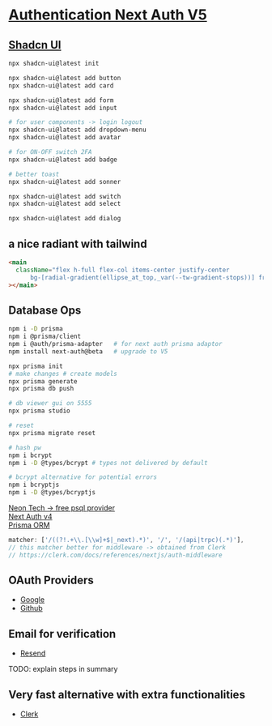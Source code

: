 # [Authentication Next Auth V5](https://www.youtube.com/watch?v=1MTyCvS05V4)

## [Shadcn UI](https://ui.shadcn.com/)

```bash
npx shadcn-ui@latest init

npx shadcn-ui@latest add button
npx shadcn-ui@latest add card

npx shadcn-ui@latest add form
npx shadcn-ui@latest add input

# for user components -> login logout
npx shadcn-ui@latest add dropdown-menu
npx shadcn-ui@latest add avatar

# for ON-OFF switch 2FA
npx shadcn-ui@latest add badge

# better toast
npx shadcn-ui@latest add sonner

npx shadcn-ui@latest add switch
npx shadcn-ui@latest add select

npx shadcn-ui@latest add dialog
```

## a nice radiant with tailwind

```html
<main
  className="flex h-full flex-col items-center justify-center 
      bg-[radial-gradient(ellipse_at_top,_var(--tw-gradient-stops))] from-sky-400 to-blue-800"
></main>
```

## Database Ops

```bash
npm i -D prisma
npm i @prisma/client
npm i @auth/prisma-adapter   # for next auth prisma adaptor 
npm install next-auth@beta   # upgrade to V5

npx prisma init
# make changes # create models
npx prisma generate
npx prisma db push

# db viewer gui on 5555
npx prisma studio

# reset
npx prisma migrate reset

# hash pw
npm i bcrypt
npm i -D @types/bcrypt # types not delivered by default

# bcrypt alternative for potential errors
npm i bcryptjs
npm i -D @types/bcryptjs
```

[Neon Tech -> free psql provider](https://neon.tech/)<br />
[Next Auth v4](https://authjs.dev/)<br/>
[Prisma ORM](https://www.prisma.io/)<br/>

```js
matcher: ['/((?!.+\\.[\\w]+$|_next).*)', '/', '/(api|trpc)(.*)'],
// this matcher better for middleware -> obtained from Clerk
// https://clerk.com/docs/references/nextjs/auth-middleware
```

## OAuth Providers

- [Google](https://console.cloud.google.com/)
- [Github](https://github.com/settings/developers)

## Email for verification

- [Resend](https://resend.com/)

TODO: explain steps in summary

## Very fast alternative with extra functionalities

- [Clerk](https://clerk.com/)

